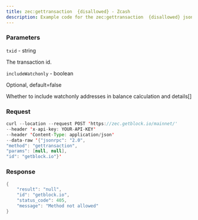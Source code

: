 ```yaml
---
title: zec:gettransaction  {disallowed} - Zcash
description: Example code for the zec:gettransaction  {disallowed} json-rpc method. Сomplete guide on how to use zec:gettransaction  {disallowed} json-rpc in GetBlock.io Web3 documentation.
---
```


### Parameters


`txid` - string

The transaction id.

`includeWatchonly` - boolean

Optional, default=false

Whether to include watchonly addresses in balance calculation and
details\[\]

### Request

``` java
curl --location --request POST 'https://zec.getblock.io/mainnet/' 
--header 'x-api-key: YOUR-API-KEY' 
--header 'Content-Type: application/json' 
--data-raw '{"jsonrpc": "2.0",
"method": "gettransaction",
"params": [null, null],
"id": "getblock.io"}'
```

###  Response

``` java
{
    "result": "null",
    "id": "getblock.io",
    "status_code": 405,
    "message": "Method not allowed"
}
```

